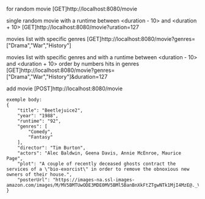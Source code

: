 for random movie
    [GET]http://localhost:8080/movie
    
single random movie with a runtime between <duration - 10> and <duration + 10>
    [GET]http://localhost:8080/movie?uration=127

movies list with specific genres
    [GET]http://localhost:8080/movie?genres=["Drama","War","History"]

movies list with specific genres and with a runtime between <duration - 10> and <duration + 10> order by numbers hits in genres
    [GET]http://localhost:8080/movie?genres=["Drama","War","History"]&duration=127

add movie
    [POST]http://localhost:8080/movie

    exemple body:
    {
        "title": "Beetlejuice2",
        "year": "1988",
        "runtime": "92",
        "genres": [
            "Comedy",
            "Fantasy"
        ],
        "director": "Tim Burton",
        "actors": "Alec Baldwin, Geena Davis, Annie McEnroe, Maurice Page",
        "plot": "A couple of recently deceased ghosts contract the services of a \"bio-exorcist\" in order to remove the obnoxious new owners of their house.",
        "posterUrl": "https://images-na.ssl-images-amazon.com/images/M/MV5BMTUwODE3MDE0MV5BMl5BanBnXkFtZTgwNTk1MjI4MzE@._V1_SX300.jpg"
    }
